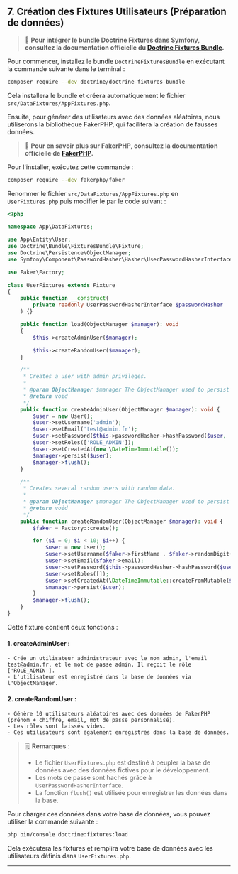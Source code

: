 ## 7. Création des Fixtures Utilisateurs (Préparation de données)
> 📌 **Pour intégrer le bundle Doctrine Fixtures dans Symfony, consultez la documentation officielle du [Doctrine Fixtures Bundle](https://symfony.com/bundles/DoctrineFixturesBundle/current/).**

Pour commencer, installez le bundle `DoctrineFixturesBundle` en exécutant la commande suivante dans le terminal :

```bash
composer require --dev doctrine/doctrine-fixtures-bundle
```
Cela installera le bundle et créera automatiquement le fichier `src/DataFixtures/AppFixtures.php`.

Ensuite, pour générer des utilisateurs avec des données aléatoires, nous utiliserons la bibliothèque FakerPHP, qui facilitera la création de fausses données.

> 📌 **Pour en savoir plus sur FakerPHP, consultez la documentation officielle de [FakerPHP](https://fakerphp.org/).**

Pour l'installer, exécutez cette commande :

```bash
composer require --dev fakerphp/faker
```

Renommer le fichier `src/DataFixtures/AppFixtures.php` en `UserFixtures.php` puis modifier le par le code suivant :

```php
<?php

namespace App\DataFixtures;

use App\Entity\User;
use Doctrine\Bundle\FixturesBundle\Fixture;
use Doctrine\Persistence\ObjectManager;
use Symfony\Component\PasswordHasher\Hasher\UserPasswordHasherInterface;

use Faker\Factory;

class UserFixtures extends Fixture
{
    public function __construct(
        private readonly UserPasswordHasherInterface $passwordHasher
    ) {}

    public function load(ObjectManager $manager): void
    {
        $this->createAdminUser($manager);

        $this->createRandomUser($manager);
    }

    /**
     * Creates a user with admin privileges.
     *
     * @param ObjectManager $manager The ObjectManager used to persist the entity.
     * @return void
     */
    public function createAdminUser(ObjectManager $manager): void {
        $user = new User();
        $user->setUsername('admin');
        $user->setEmail('test@admin.fr');
        $user->setPassword($this->passwordHasher->hashPassword($user, 'admin'));
        $user->setRoles(['ROLE_ADMIN']);
        $user->setCreatedAt(new \DateTimeImmutable());
        $manager->persist($user);
        $manager->flush();
    }

    /**
     * Creates several random users with random data.
     *
     * @param ObjectManager $manager The ObjectManager used to persist the entities.
     * @return void
     */
    public function createRandomUser(ObjectManager $manager): void {
        $faker = Factory::create();

        for ($i = 0; $i < 10; $i++) {
            $user = new User();
            $user->setUsername($faker->firstName . $faker->randomDigit());
            $user->setEmail($faker->email);
            $user->setPassword($this->passwordHasher->hashPassword($user, 'user'.$i));
            $user->setRoles([]);
            $user->setCreatedAt(\DateTimeImmutable::createFromMutable($faker->dateTime));
            $manager->persist($user);
        }
        $manager->flush();
    }
}
```

Cette fixture contient deux fonctions :

#### 1. **createAdminUser** :
    - Crée un utilisateur administrateur avec le nom admin, l'email test@admin.fr, et le mot de passe admin. Il reçoit le rôle ['ROLE_ADMIN'].
    - L'utilisateur est enregistré dans la base de données via l'ObjectManager.

#### 2. **createRandomUser** :
    - Génère 10 utilisateurs aléatoires avec des données de FakerPHP (prénom + chiffre, email, mot de passe personnalisé).
    - Les rôles sont laissés vides.
    - Ces utilisateurs sont également enregistrés dans la base de données.

> 🗒️ **Remarques** :
> - Le fichier `UserFixtures.php` est destiné à peupler la base de données avec des données fictives pour le développement.
> - Les mots de passe sont hachés grâce à `UserPasswordHasherInterface`.
> - La fonction `flush()` est utilisée pour enregistrer les données dans la base.

Pour charger ces données dans votre base de données, vous pouvez utiliser la commande suivante :

```bash
php bin/console doctrine:fixtures:load
```

Cela exécutera les fixtures et remplira votre base de données avec les utilisateurs définis dans `UserFixtures.php`.

---
